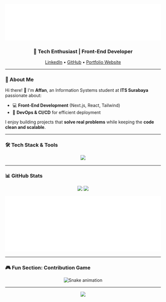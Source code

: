 <!-- Header / Banner -->
<p align="center">
  <img src="assets/myBanner.svg" />
</p>

<!-- Short Intro -->
<h3 align="center">🚀 Tech Enthusiast | Front-End Developer </h3>
<p align="center">
  <a href="https://www.linkedin.com/in/mohammad-affan-shofi-4108ba249">LinkedIn</a> •
  <a href="https://github.com/mas663">GitHub</a> •
  <a href="#">Portfolio Website</a>
</p>

---

### 🌟 About Me
Hi there! 👋 I'm **Affan**, an Information Systems student at **ITS Surabaya** passionate about:

- 💻 **Front-End Development** (Next.js, React, Tailwind)
- 🚀 **DevOps & CI/CD** for efficient deployment

I enjoy building projects that **solve real problems** while keeping the **code clean and scalable**.

---

### 🛠 Tech Stack & Tools
<p align="center">
  <img src="https://skillicons.dev/icons?i=js,ts,react,nextjs,flutter,tailwind,python,java,postgres,git,github,docker" />
</p>

---

### 📊 GitHub Stats
<p align="center">
  <img height="180em" src="https://github-readme-stats.vercel.app/api?username=mas663&show_icons=true&theme=radical&count_private=true"/>
  <img height="180em" src="https://github-readme-streak-stats.herokuapp.com/?user=mas663&theme=radical"/>
</p>

<p align="center">
  <img height="180em" src="assets/footer.svg"/>
</p>

---

### 🎮 Fun Section: Contribution Game
<p align="center">
  <img src="https://raw.githubusercontent.com/mas663/mas663/output/github-contribution-grid-snake.svg" alt="Snake animation" />
</p>

---

<p align="center">
  <img src="https://capsule-render.vercel.app/api?type=waving&color=0:0072ff,100:00c6ff&height=100&section=footer"/>
</p>
